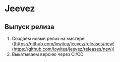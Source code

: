 # Jeevez

## Выпуск релиза
1. Создаём новый релиз на мастере
   ([https://github.com/lowitea/jeevez/releases/new](https://github.com/lowitea/jeevez/releases/new))
1. Выкатываем версию через CI/CD
